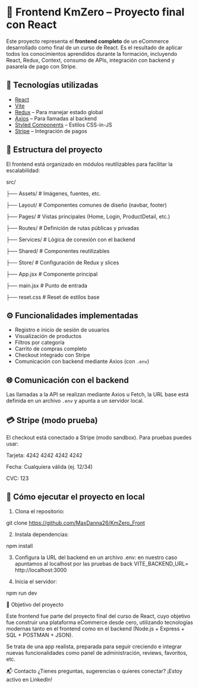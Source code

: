 # 🛒 Frontend KmZero – Proyecto final con React

Este proyecto representa el **frontend completo** de un eCommerce desarrollado como final de un curso de React. Es el resultado de aplicar todos los conocimientos aprendidos durante la formación, incluyendo React, Redux, Context, consumo de APIs, integración con backend y pasarela de pago con Stripe.

## 🚀 Tecnologías utilizadas

- [React](https://reactjs.org/)
- [Vite](https://vitejs.dev/)
- [Redux](https://redux.js.org/) – Para manejar estado global
- [Axios](https://axios-http.com/) – Para llamadas al backend
- [Styled Components](https://styled-components.com/) – Estilos CSS-in-JS
- [Stripe](https://stripe.com/es) – Integración de pagos

## 📁 Estructura del proyecto

El frontend está organizado en módulos reutilizables para facilitar la escalabilidad:

src/

├── Assets/ # Imágenes, fuentes, etc.

├── Layout/ # Componentes comunes de diseño (navbar, footer)

├── Pages/ # Vistas principales (Home, Login, ProductDetail, etc.)

├── Routes/ # Definición de rutas públicas y privadas

├── Services/ # Lógica de conexión con el backend 

├── Shared/ # Componentes reutilizables

├── Store/ # Configuración de Redux y slices

├── App.jsx # Componente principal

├── main.jsx # Punto de entrada

├── reset.css # Reset de estilos base

## ⚙️ Funcionalidades implementadas

- Registro e inicio de sesión de usuarios
- Visualización de productos
- Filtros por categoría
- Carrito de compras completo
- Checkout integrado con Stripe
- Comunicación con backend mediante Axios (con `.env`)

## 🌐 Comunicación con el backend

Las llamadas a la API se realizan mediante Axios u Fetch, la URL base está definida en un archivo `.env` y apunta a un servidor local.

## 💳 Stripe (modo prueba)

El checkout está conectado a Stripe (modo sandbox). Para pruebas puedes usar:

Tarjeta: 4242 4242 4242 4242

Fecha: Cualquiera válida (ej. 12/34)

CVC: 123


## 🧪 Cómo ejecutar el proyecto en local

1. Clona el repositorio:
   
git clone https://github.com/MaxDanna26/KmZero_Front

2. Instala dependencias:

npm install

3. Configura la URL del backend en un archivo .env:
en nuestro caso apuntamos al localhost por las pruebas de back
   VITE_BACKEND_URL= http://localhost:3000

4. Inicia el servidor:

npm run dev

🎯 Objetivo del proyecto

Este frontend fue parte del proyecto final del curso de React, cuyo objetivo fue construir una plataforma eCommerce desde cero, utilizando tecnologías modernas tanto en el frontend como en el backend (Node.js + Express + SQL + POSTMAN + JSON).

Se trata de una app realista, preparada para seguir creciendo e integrar nuevas funcionalidades como panel de administración, reviews, favoritos, etc.

📬 Contacto
¿Tienes preguntas, sugerencias o quieres conectar? ¡Estoy activo en LinkedIn!


